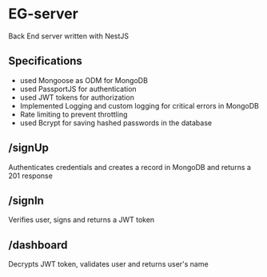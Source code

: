 # EG-server

Back End server written with NestJS

## Specifications

- used Mongoose as ODM for MongoDB
- used PassportJS for authentication
- used JWT tokens for authorization
- Implemented Logging and custom logging for critical errors in MongoDB
- Rate limiting to prevent throttling
- used Bcrypt for saving hashed passwords in the database

## /signUp

Authenticates credentials and creates a record in MongoDB and returns a 201 response

## /signIn

Verifies user, signs and returns a JWT token

## /dashboard

Decrypts JWT token, validates user and returns user's name
